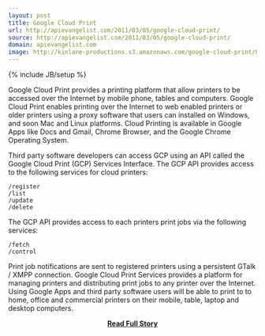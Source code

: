 ```yaml
---
layout: post
title: Google Cloud Print
url: http://apievangelist.com/2011/03/05/google-cloud-print/
source: http://apievangelist.com/2011/03/05/google-cloud-print/
domain: apievangelist.com
image: http://kinlane-productions.s3.amazonaws.com/google-cloud-print/GCP-Overview.png
---
```

{% include JB/setup %}<p>Google Cloud Print provides a printing platform that allow printers to be accessed over the Internet by mobile phone, tables and computers.
Google Cloud Print enables printing over the Internet to web enabled printers or older printers using a proxy software that users can installed on Windows, and soon Mac and Linux platforms.
Cloud Printing is available in Google Apps like Docs and Gmail, Chrome Browser, and the Google Chrome Operating System.



Third party software developers can access GCP using an API called the Google Cloud Print (GCP) Services Interface.
The GCP API provides access to the following services for cloud printers:

	/register
	/list
	/update
	/delete

The GCP API provides access to each printers print jobs via the following services:

	/fetch
	/control

Print job notifications are sent to registered printers using a persistent GTalk / XMPP connection.
Google Cloud Print Services provides a platform for managing printers and distributing print jobs to any printer over the Internet.
Using Google Apps and third party software users will be able to print to to home, office and commercial printers on their mobile, table, laptop and desktop computers.
</p>
<center><p><a href="http://apievangelist.com/2011/03/05/google-cloud-print/" style='padding:25px; font-sze:18px; font-weight: bold;'>Read Full Story</a></p></center>
